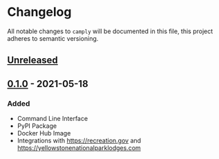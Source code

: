 # Changelog

All notable changes to `camply` will be documented in this file, this project adheres to semantic
versioning.

## [Unreleased]

## [0.1.0] - 2021-05-18

### Added

- Command Line Interface
- PyPI Package
- Docker Hub Image
- Integrations with https://recreation.gov and https://yellowstonenationalparklodges.com

[unreleased]: https://github.com/juftin/camply/compare/main...integration

[0.1.0]: https://github.com/juftin/camply/releases/tag/v0.1.0
